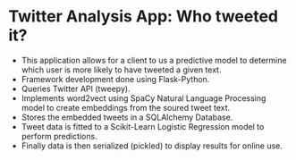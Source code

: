 # Twitter Analysis App: Who tweeted it?

*  This application allows for a client to us a predictive model to determine which user is more likely to have tweeted a given text.
*  Framework development done using Flask-Python.
*  Queries Twitter API (tweepy).
*  Implements word2vect using SpaCy Natural Language Processing model to create embeddings from the soured tweet text.
*  Stores the embedded tweets in a SQLAlchemy Database.
*  Tweet data is fitted to a Scikit-Learn Logistic Regression model to perform predictions.
*  Finally data is then serialized (pickled) to display results for online use.  
